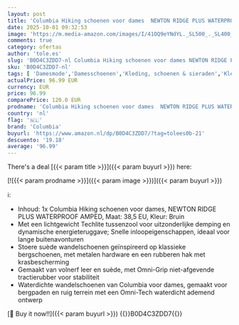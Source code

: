 ```yaml
---
layout: post
title: 'Columbia Hiking schoenen voor dames  NEWTON RIDGE PLUS WATERPROOF AMPED'
date: 2025-10-01 09:32:53
image: 'https://m.media-amazon.com/images/I/41OQ9eYNdYL._SL500_._SL400_.jpg'
comments: true
category: ofertas
author: 'tole.es'
slug: 'B0D4C3ZDD7-nl Columbia Hiking schoenen voor dames NEWTON RIDGE PLUS...'
sku: 'B0D4C3ZDD7-nl'
tags: [ 'Damesmode','Damesschoenen','Kleding, schoenen & sieraden','Kleding, schoenen en sieraden','Trainings- & outdoorschoenen dames','Trekking- & hikinglaarzen dames','Trekking- & hikingschoeisel dames','columbia','🇳🇱', ]
actualPrice: 96.99 EUR
currency: EUR
price: 96.99
comparePrice: 120.0 EUR
prodname: 'Columbia Hiking schoenen voor dames  NEWTON RIDGE PLUS WATERPROOF AMPED'
country: 'nl'
flag: '🇳🇱'
brand: 'Columbia'
buyurl: 'https://www.amazon.nl/dp/B0D4C3ZDD7/?tag=tolees0b-21'
descuento: '19.18'
average: '96.99'
---
```


There's a deal [{{< param title >}}]({{< param buyurl >}})  here:

[![{{< param prodname >}}]({{< param image >}})]({{< param buyurl >}})

ℹ️:

- Inhoud: 1x Columbia Hiking schoenen voor dames, NEWTON RIDGE PLUS WATERPROOF AMPED, Maat: 38,5 EU, Kleur: Bruin
- Met een lichtgewicht Techlite tussenzool voor uitzonderlijke demping en dynamische energieteruggave; Snelle inloopeigenschappen, ideaal voor lange buitenavonturen
- Stoere suède wandelschoenen geïnspireerd op klassieke bergschoenen, met metalen hardware en een rubberen hak met krasbescherming
- Gemaakt van volnerf leer en suède, met Omni-Grip niet-afgevende tractierubber voor stabiliteit
- Waterdichte wandelschoenen van Columbia voor dames, gemaakt voor bergpaden en ruig terrein met een Omni-Tech waterdicht ademend ontwerp

[🛒 Buy it now!!]({{< param buyurl >}})
{{<world>}}B0D4C3ZDD7{{</world>}}
